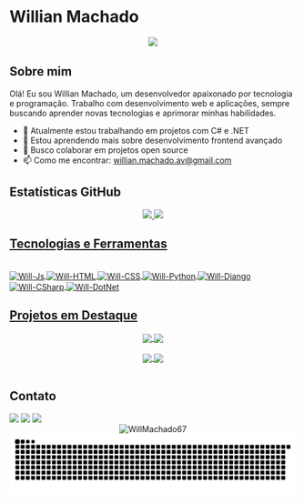 # Willian Machado

<div align="center">
  <img src="https://readme-typing-svg.herokuapp.com/?lines=Desenvolvedor+Full+Stack;Sempre+aprendendo+coisas+novas&font=Fira%20Code&center=true&width=380&height=50">
</div>

## Sobre mim

Olá! Eu sou Willian Machado, um desenvolvedor apaixonado por tecnologia e programação. Trabalho com desenvolvimento web e aplicações, sempre buscando aprender novas tecnologias e aprimorar minhas habilidades.

- 🔭 Atualmente estou trabalhando em projetos com C# e .NET
- 🌱 Estou aprendendo mais sobre desenvolvimento frontend avançado
- 👯 Busco colaborar em projetos open source
- 📫 Como me encontrar: willian.machado.av@gmail.com

## Estatísticas GitHub

<div align="center">
  <a href="https://github.com/WillMachado67">
  <img height="160em" src="https://github-readme-stats.vercel.app/api?username=WillMachado67&show_icons=true&theme=dark&include_all_commits=true&count_private=true"/>
  <img height="160em" src="https://github-readme-stats.vercel.app/api/top-langs/?username=WillMachado67&layout=compact&langs_count=7&theme=dark"/>
</div>

## Tecnologias e Ferramentas

<div style="display: inline_block"><br>
  <img align="center" alt="Will-Js" height="30" width="40" src="https://www.svgrepo.com/show/349419/javascript.svg">
  <img align="center" alt="Will-HTML" height="30" width="40" src="https://www.svgrepo.com/show/349402/html5.svg">
  <img align="center" alt="Will-CSS" height="30" width="40" src="https://www.svgrepo.com/show/349330/css3.svg">
  <img align="center" alt="Will-Python" height="30" width="40" src="https://www.svgrepo.com/show/374016/python.svg">
  <img align="center" alt="Will-Django" height="30" width="40" src="https://www.svgrepo.com/show/373554/django.svg">
  <img align="center" alt="Will-CSharp" height="30" width="40" src="https://www.svgrepo.com/show/452184/csharp.svg">
  <img align="center" alt="Will-DotNet" height="30" width="40" src="https://www.svgrepo.com/show/376369/dotnet.svg">
</div>

## Projetos em Destaque

<div align="center">
  <a href="https://github.com/WillMachado67/Batalha-pokemon">
    <img align="center" src="https://github-readme-stats.vercel.app/api/pin/?username=WillMachado67&repo=Batalha-pokemon&theme=dark" />
  </a>
  <a href="https://github.com/WillMachado67/xml-excel-report-tool">
    <img align="center" src="https://github-readme-stats.vercel.app/api/pin/?username=WillMachado67&repo=xml-excel-report-tool&theme=dark" />
  </a>
  <br><br>
  <a href="https://github.com/WillMachado67/curso-Django-projeto1">
    <img align="center" src="https://github-readme-stats.vercel.app/api/pin/?username=WillMachado67&repo=curso-Django-projeto1&theme=dark" />
  </a>
  <a href="https://github.com/WillMachado67/api-lunettes-by-lary">
    <img align="center" src="https://github-readme-stats.vercel.app/api/pin/?username=WillMachado67&repo=api-lunettes-by-lary&theme=dark" />
  </a>
</div>
<br>

## Contato

<div>
  <a href="https://www.linkedin.com/in/willian-machado67" target="_blank"><img src="https://img.shields.io/badge/LinkedIn-0077B5?style=for-the-badge&logo=linkedin&logoColor=white"></a>
  <a href="https://www.instagram.com/will.machado07/" target="_blank"><img src="https://img.shields.io/badge/Instagram-E4405F?style=for-the-badge&logo=instagram&logoColor=white"></a>
  <a href="mailto:willian.machado.av@gmail.com"><img src="https://img.shields.io/badge/Gmail-D14836?style=for-the-badge&logo=gmail&logoColor=white" target="_blank"></a>
</div>

<div align="center">
  <img src="https://komarev.com/ghpvc/?username=WillMachado67&label=Visualizações+de+perfil&color=0e75b6&style=flat" alt="WillMachado67" />
</div>

<!-- Animações para o perfil - Versão responsiva que se adapta ao tema claro/escuro -->
<picture>
  <source media="(prefers-color-scheme: dark)" srcset="https://raw.githubusercontent.com/WillMachado67/WillMachado67/output/github-contribution-grid-snake-dark.svg">
  <source media="(prefers-color-scheme: light)" srcset="https://raw.githubusercontent.com/WillMachado67/WillMachado67/output/github-contribution-grid-snake.svg">
  <img alt="github contribution grid snake animation" src="https://raw.githubusercontent.com/WillMachado67/WillMachado67/output/github-contribution-grid-snake.svg">
</picture>
